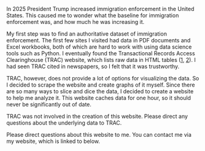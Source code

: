 In 2025 President Trump increased immigration enforcement in the
United States. This caused me to wonder what the baseline for immigration
enforcement was, and how much he was increasing it.

My first step was to find an authoritative dataset of immigration enforcement. 
The first few sites I visited had data in PDF documents and Excel workbooks,
both of which are hard to
work with using data science tools such as Python. I eventually found the
Transactional Records Access Clearinghouse (TRAC) website, which lists raw
data in HTML tables
([1](https://tracreports.org/immigration/quickfacts/), 
[2](https://tracreports.org/immigration/detentionstats/pop_agen_table.html)).
I had seen TRAC cited in newspapers, so I felt that it was trustworthy.

TRAC, however, does not provide a lot of options for visualizing the data. So I
decided to scrape the website and create
graphs of it myself. Since there are so many ways to slice and dice the data, I
decided to create a website to help me analyze it. This
website caches data for one hour, so it should never be significantly
out of date. 

TRAC was not involved in the creation of this website. Please direct any questions about the underlying data to TRAC.  

Please direct questions about this website
to me. You can contact me via my website, which is linked to below.